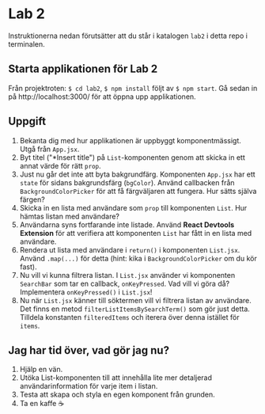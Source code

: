 # Lab 2

Instruktionerna nedan förutsätter att du står i katalogen `lab2` i detta repo i terminalen.

## Starta applikationen för Lab 2

Från projektroten: `$ cd lab2`, `$ npm install` följt av `$ npm start`. Gå sedan in på http://localhost:3000/ för att öppna upp applikationen.

## Uppgift

1. Bekanta dig med hur applikationen är uppbyggt komponentmässigt. Utgå från `App.jsx`.
2. Byt titel ("\*Insert title") på `List`-komponenten genom att skicka in ett annat värde för rätt `prop`.
3. Just nu går det inte att byta bakgrundfärg. Komponenten `App.jsx` har ett `state` för sidans bakgrundsfärg (`bgColor`). Använd callbacken från `BackgroundColorPicker` för att få färgväljaren att fungera. Hur sätts själva färgen?
4. Skicka in en lista med användare som `prop` till komponenten `List`. Hur hämtas listan med användare?
5. Användarna syns fortfarande inte listade. Använd **React Devtools Extension** för att verifiera att komponenten `List` har fått in en lista med användare.
6. Rendera ut lista med användare i `return()` i komponenten `List.jsx`. Använd `.map(...)` för detta (hint: kika i `BackgroundColorPicker` om du kör fast).
7. Nu vill vi kunna filtrera listan. I `List.jsx` använder vi komponenten `SearchBar` som tar en callback, `onKeyPressed`. Vad vill vi göra då? Implementera `onKeyPressed()` i `List.jsx`!
8. Nu när `List.jsx` känner till söktermen vill vi filtrera listan av användare. Det finns en metod `filterListItemsBySearchTerm()` som gör just detta. Tilldela konstanten `filteredItems` och iterera över denna istället för `items`.

## Jag har tid över, vad gör jag nu?

1. Hjälp en vän.
2. Utöka List-komponenten till att innehålla lite mer detaljerad användarinformation för varje item i listan.
3. Testa att skapa och styla en egen komponent från grunden.
4. Ta en kaffe ☕️
